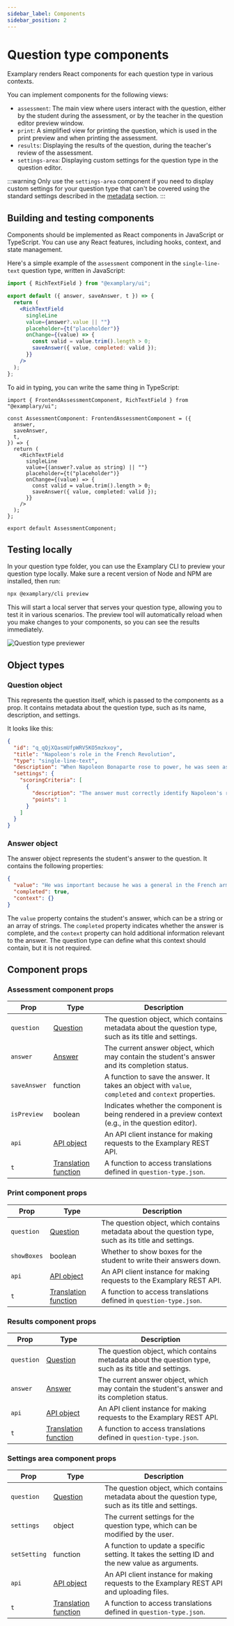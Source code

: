 ```yaml
---
sidebar_label: Components
sidebar_position: 2
---
```


# Question type components

Examplary renders React components for each question type in various contexts.

You can implement components for the following views:

- `assessment`: The main view where users interact with the question, either by the student during the assessment, or by the teacher in the question editor preview window.
- `print`: A simplified view for printing the question, which is used in the print preview and when printing the assessment.
- `results`: Displaying the results of the question, during the teacher's review of the assessment.
- `settings-area`: Displaying custom settings for the question type in the question editor.

:::warning
Only use the `settings-area` component if you need to display custom settings for your question type that can't be covered using the standard settings described in the [metadata](./metadata) section.
:::

## Building and testing components

Components should be implemented as React components in JavaScript or TypeScript. You can use any React features, including hooks, context, and state management.

Here's a simple example of the `assessment` component in the `single-line-text` question type, written in JavaScript:

```jsx title="component-assessment.jsx"
import { RichTextField } from "@examplary/ui";

export default ({ answer, saveAnswer, t }) => {
  return (
    <RichTextField
      singleLine
      value={answer?.value || ""}
      placeholder={t("placeholder")}
      onChange={(value) => {
        const valid = value.trim().length > 0;
        saveAnswer({ value, completed: valid });
      }}
    />
  );
};
```

To aid in typing, you can write the same thing in TypeScript:

```tsx title="component-assessment.tsx"
import { FrontendAssessmentComponent, RichTextField } from "@examplary/ui";

const AssessmentComponent: FrontendAssessmentComponent = ({
  answer,
  saveAnswer,
  t,
}) => {
  return (
    <RichTextField
      singleLine
      value={(answer?.value as string) || ""}
      placeholder={t("placeholder")}
      onChange={(value) => {
        const valid = value.trim().length > 0;
        saveAnswer({ value, completed: valid });
      }}
    />
  );
};

export default AssessmentComponent;
```

## Testing locally

In your question type folder, you can use the Examplary CLI to preview your question type locally. Make sure a recent version of Node and NPM are installed, then run:

```bash
npx @examplary/cli preview
```

This will start a local server that serves your question type, allowing you to test it in various scenarios. The preview tool will automatically reload when you make changes to your components, so you can see the results immediately.

![Question type previewer](component-preview.png)

## Object types

### Question object

This represents the question itself, which is passed to the components as a prop. It contains metadata about the question type, such as its name, description, and settings.

It looks like this:

```json
{
  "id": "q_qQjXQasmUfpWRV5KO5mzkxoy",
  "title": "Napoleon's role in the French Revolution",
  "type": "single-line-text",
  "description": "When Napoleon Bonaparte rose to power, he was seen as a hero of the French Revolution. However, his actions and policies during his rule have been debated by historians. What was Napoleon's role in the French Revolution?",
  "settings": {
    "scoringCriteria": [
      {
        "description": "The answer must correctly identify Napoleon's role in the French Revolution and provide relevant historical context.",
        "points": 1
      }
    ]
  }
}
```

### Answer object

The answer object represents the student's answer to the question. It contains the following properties:

```json
{
  "value": "He was important because he was a general in the French army and later became the Emperor of France.",
  "completed": true,
  "context": {}
}
```

The `value` property contains the student's answer, which can be a string or an array of strings. The `completed` property indicates whether the answer is complete, and the `context` property can hold additional information relevant to the answer. The question type can define what this context should contain, but it is not required.

## Component props

### Assessment component props

| Prop         | Type                                   | Description                                                                                            |
| ------------ | -------------------------------------- | ------------------------------------------------------------------------------------------------------ |
| `question`   | [Question](#question-object)           | The question object, which contains metadata about the question type, such as its title and settings.  |
| `answer`     | [Answer](#answer-object)               | The current answer object, which may contain the student's answer and its completion status.           |
| `saveAnswer` | function                               | A function to save the answer. It takes an object with `value`, `completed` and `context` properties.  |
| `isPreview`  | boolean                                | Indicates whether the component is being rendered in a preview context (e.g., in the question editor). |
| `api`        | [API object](./api-access.md)          | An API client instance for making requests to the Examplary REST API.                                  |
| `t`          | [Translation function](./translations) | A function to access translations defined in `question-type.json`.                                     |

### Print component props

| Prop        | Type                                   | Description                                                                                           |
| ----------- | -------------------------------------- | ----------------------------------------------------------------------------------------------------- |
| `question`  | [Question](#question-object)           | The question object, which contains metadata about the question type, such as its title and settings. |
| `showBoxes` | boolean                                | Whether to show boxes for the student to write their answers down.                                    |
| `api`       | [API object](./api-access.md)          | An API client instance for making requests to the Examplary REST API.                                 |
| `t`         | [Translation function](./translations) | A function to access translations defined in `question-type.json`.                                    |

### Results component props

| Prop       | Type                                   | Description                                                                                           |
| ---------- | -------------------------------------- | ----------------------------------------------------------------------------------------------------- |
| `question` | [Question](#question-object)           | The question object, which contains metadata about the question type, such as its title and settings. |
| `answer`   | [Answer](#answer-object)               | The current answer object, which may contain the student's answer and its completion status.          |
| `api`      | [API object](./api-access.md)          | An API client instance for making requests to the Examplary REST API.                                 |
| `t`        | [Translation function](./translations) | A function to access translations defined in `question-type.json`.                                    |

### Settings area component props

| Prop         | Type                                   | Description                                                                                           |
| ------------ | -------------------------------------- | ----------------------------------------------------------------------------------------------------- |
| `question`   | [Question](#question-object)           | The question object, which contains metadata about the question type, such as its title and settings. |
| `settings`   | object                                 | The current settings for the question type, which can be modified by the user.                        |
| `setSetting` | function                               | A function to update a specific setting. It takes the setting ID and the new value as arguments.      |
| `api`        | [API object](./api-access.md)          | An API client instance for making requests to the Examplary REST API and uploading files.             |
| `t`          | [Translation function](./translations) | A function to access translations defined in `question-type.json`.                                    |
